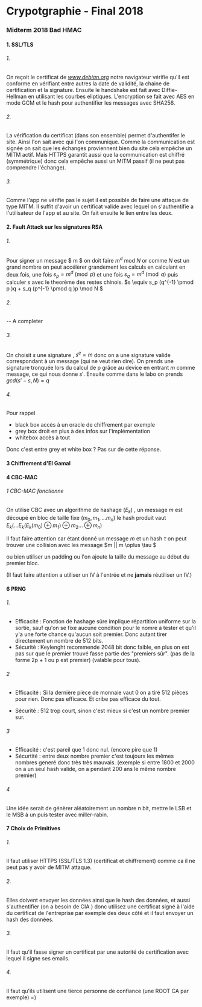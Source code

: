 # Crypotgraphie - Final 2018 

### Midterm 2018 Bad HMAC

#### 1. SSL/TLS 

###### 1.

On reçoit le certificat de _www.debian.org_ notre navigateur vérifie qu'il est conforme en vérifiant entre autres la date de validité, la chaine de certification et la signature. Ensuite le handshake est fait avec Diffie-Hellman en utilisant les courbes eliptiques. L'encryption se fait avec AES en mode GCM et le hash pour authentifier les messages avec SHA256.

###### 2.

La vérification du certificat (dans son ensemble) permet d'authentifer le site. Ainsi l'on sait avec qui l'on communique. Comme la communication est signée on sait que les échanges proviennent bien du site cela empêche un MITM actif. Mais HTTPS garantit aussi que la communication est chiffré (symmétrique) donc cela empêche aussi un MITM passif (il ne peut pas comprendre l'échange).

###### 3. 

Comme l'app ne vérifie pas le sujet il est possible de faire une attaque de type MITM. Il suffit d'avoir un certificat valide avec lequel on s'authentifie a l'utilisateur de l'app et au site. On fait ensuite le lien entre les deux. 

#### 2. Fault Attack sur les signatures RSA

###### 1. 

Pour signer un message $ m $ on doit faire $m^d$ mod $N$ or comme $N$ est un grand nombre on peut accélèrer grandement les calculs en calculant en deux fois, une fois $s_p = m^d \pmod p$ et une fois $s_q = m^d \pmod q$ puis calculer $s$ avec le theorème des restes chinois. $s \equiv s_p (q^{-1} \pmod p )q + s_q (p^{-1} \pmod q )p \mod N $

###### 2. 

-- A completer

###### 3. 

On choisit $s$ une signature , $s^e = m$ donc on a une signature valide correspondant à un message (qui ne veut rien dire). On prends une signature tronquée lors du calcul de p grâce au device en entrant $m$ comme message, ce qui nous donne $s'$. Ensuite comme dans le labo on prends $gcd(s'-s,N) = q$

###### 4.

Pour rappel 

* black box accès à un oracle de chiffrement par exemple
* grey box droit en plus à des infos sur l'implémentation
* whitebox accès à tout 

Donc c'est entre grey et white box ? Pas sur de cette réponse. 



#### 3 Chiffrement d'El Gamal

####  4 CBC-MAC

###### 1 CBC-MAC fonctionne 

On utilise CBC avec un algorithme de hashage ($E_k$) , un message $m$ est découpé en bloc de taille fixe ($m_0,m_1,...m_n$) le hash produit vaut $E_k(...E_k(E_k(m_0) \oplus  m_1) \oplus m_2...\oplus m_n)$ 

Il faut faire attention car étant donné un message $m$ et un hash $\tau$ on peut trouver une collision avec les message $m || m \oplus \tau $ 

ou bien utiliser un padding ou l'on ajoute la taille du message au début du premier bloc. 

(Il faut faire attention a utiliser un IV à l'entrée et ne **jamais** réutiliser un IV.)

#### 6 PRNG

###### 1.  

* Efficacité : Fonction de hashage sûre implique répartition uniforme sur la sortie, sauf qu'on se fixe aucune condition pour le nomre à tester et qu'il y'a une forte chance qu'aucun soit premier. Donc autant tirer directement un nombre de 512 bits.
* Sécurité : Keylenght recommende 2048 bit donc faible, en plus on est pas sur que le premier trouvé fasse partie des "premiers sûr". (pas de la forme 2p + 1 ou p est premier) (valable pour tous).

###### 2

* Efficacité : Si la dernière pièce de monnaie vaut 0 on a tiré 512 pièces pour rien. Donc pas efficace. Et cribe pas efficace du tout. 

* Sécurité : 512 trop court, sinon c'est mieux si c'est un nombre premier sur. 

###### 3 

* Efficacité : c'est pareil que 1 donc nul. (encore pire que 1)
* Sécurtité : entre deux nombre premier c'est toujours les mêmes nombres generé donc très très mauvais. (exemple si entre 1800 et 2000 on a un seul hash valide, on a pendant 200 ans le même nombre premier)

###### 4 

Une idée serait de génèrer aléatoirement un nombre n bit, mettre le LSB et le MSB à un puis tester avec miller-rabin. 

#### 7 Choix de Primitives

###### 1. 

Il faut utiliser HTTPS (SSL/TLS 1.3) (certificat et chiffrement) comme ca il ne peut pas y avoir de MITM attaque.

###### 2. 

Elles doivent envoyer les données ainsi que le hash des données, et aussi s'authentifier (on a besoin de CIA ) donc utilisez une certificat signé à l'aide du certificat de l'entreprise par exemple des deux côté et il faut envoyer un hash des données. 

###### 3. 

Il faut qu'il fasse signer un certificat par une autorité de certification avec lequel il signe ses emails. 

###### 4. 

Il faut qu'ils utilisent une tierce personne de confiance (une ROOT CA par exemple) =)